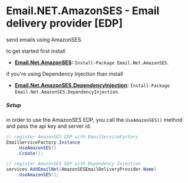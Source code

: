 # Email.NET.AmazonSES - Email delivery provider [EDP]

send emails using AmazonSES.

to get started first install
- **[Email.Net.AmazonSES](https://www.nuget.org/packages/Email.Net.AmazonSES/):** `Install-Package Email.Net.AmazonSES`.  

if you're using Dependency Injection than install 
- **[Email.Net.AmazonSES.DependencyInjection](https://www.nuget.org/packages/Email.Net.AmazonSES.DependencyInjection/):** `Install-Package Email.Net.AmazonSES.DependencyInjection`.  

##### Setup
in order to use the AmazonSES EDP, you call the `UseAmazonSES()` method and pass the api key and server id.

```csharp
// register AmazonSES EDP with EmailServiceFactory
EmailServiceFactory.Instance
    .UseAmazonSES()
    .Create();

// register AmazonSES EDP with Dependency Injection
services.AddEmailNet(AmazonSESEmailDeliveryProvider.Name)
    .UseAmazonSES();
```
